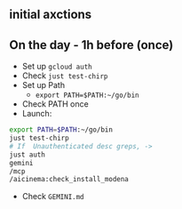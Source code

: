 ## initial axctions

## On the day - 1h before (once)

* Set up `gcloud auth`
* Check `just test-chirp`
* Set up Path
  * `export PATH=$PATH:~/go/bin`
* Check PATH once
* Launch:

```bash
export PATH=$PATH:~/go/bin
just test-chirp
# If  Unauthenticated desc greps, ->
just auth
gemini
/mcp
/aicinema:check_install_modena
```

* Check `GEMINI.md`
